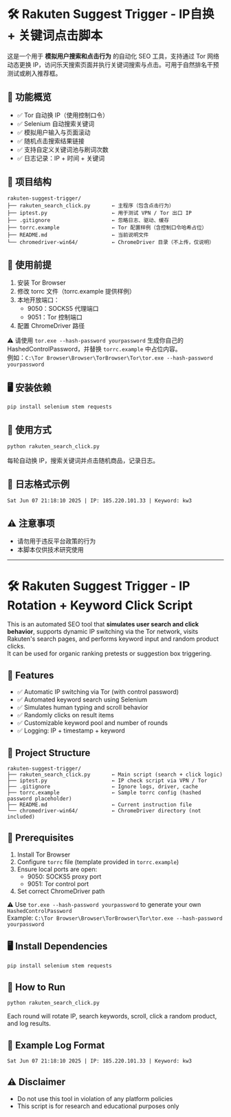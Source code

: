 # 🛠️ Rakuten Suggest Trigger - IP自换 + 关键词点击脚本

这是一个用于 **模拟用户搜索和点击行为** 的自动化 SEO 工具，支持通过 Tor 网络动态更换 IP，访问乐天搜索页面并执行关键词搜索与点击。可用于自然排名干预测试或刷入推荐框。

## 🎯 功能概览

- ✅ Tor 自动换 IP（使用控制口令）
- ✅ Selenium 自动搜索关键词
- ✅ 模拟用户输入与页面滚动
- ✅ 随机点击搜索结果链接
- ✅ 支持自定义关键词池与刷词次数
- ✅ 日志记录：IP + 时间 + 关键词

## 📁 项目结构

```
rakuten-suggest-trigger/
├── rakuten_search_click.py       ← 主程序（包含点击行为）
├── iptest.py                     ← 用于测试 VPN / Tor 出口 IP
├── .gitignore                    ← 忽略日志、驱动、缓存
├── torrc.example                 ← Tor 配置样例（含控制口令哈希占位）
├── README.md                     ← 当前说明文件
└── chromedriver-win64/           ← ChromeDriver 目录（不上传，仅说明）
```

## 🧩 使用前提

1. 安装 Tor Browser
2. 修改 torrc 文件（torrc.example 提供样例）
3. 本地开放端口：
   - 9050：SOCKS5 代理端口
   - 9051：Tor 控制端口
4. 配置 ChromeDriver 路径

⚠️ 请使用 `tor.exe --hash-password yourpassword` 生成你自己的 HashedControlPassword，并替换 `torrc.example` 中占位内容。  
例如：`C:\Tor Browser\Browser\TorBrowser\Tor\tor.exe --hash-password yourpassword`

## 🖥️ 安装依赖

```bash
pip install selenium stem requests
```

## 🚀 使用方式

```bash
python rakuten_search_click.py
```

每轮自动换 IP，搜索关键词并点击随机商品，记录日志。

## 📝 日志格式示例

```
Sat Jun 07 21:18:10 2025 | IP: 185.220.101.33 | Keyword: kw3
```

## ⚠️ 注意事项

- 请勿用于违反平台政策的行为
- 本脚本仅供技术研究使用

---

# 🛠️ Rakuten Suggest Trigger - IP Rotation + Keyword Click Script

This is an automated SEO tool that **simulates user search and click behavior**, supports dynamic IP switching via the Tor network, visits Rakuten's search pages, and performs keyword input and random product clicks.  
It can be used for organic ranking pretests or suggestion box triggering.

## 🎯 Features

- ✅ Automatic IP switching via Tor (with control password)
- ✅ Automated keyword search using Selenium
- ✅ Simulates human typing and scroll behavior
- ✅ Randomly clicks on result items
- ✅ Customizable keyword pool and number of rounds
- ✅ Logging: IP + timestamp + keyword

## 📁 Project Structure

```
rakuten-suggest-trigger/
├── rakuten_search_click.py       ← Main script (search + click logic)
├── iptest.py                     ← IP check script via VPN / Tor
├── .gitignore                    ← Ignore logs, driver, cache
├── torrc.example                 ← Sample torrc config (hashed password placeholder)
├── README.md                     ← Current instruction file
└── chromedriver-win64/           ← ChromeDriver directory (not included)
```

## 🧩 Prerequisites

1. Install Tor Browser
2. Configure `torrc` file (template provided in `torrc.example`)
3. Ensure local ports are open:
   - 9050: SOCKS5 proxy port
   - 9051: Tor control port
4. Set correct ChromeDriver path

⚠️ Use `tor.exe --hash-password yourpassword` to generate your own `HashedControlPassword`  
Example: `C:\Tor Browser\Browser\TorBrowser\Tor\tor.exe --hash-password yourpassword`

## 🖥️ Install Dependencies

```bash
pip install selenium stem requests
```

## 🚀 How to Run

```bash
python rakuten_search_click.py
```

Each round will rotate IP, search keywords, scroll, click a random product, and log results.

## 📝 Example Log Format

```
Sat Jun 07 21:18:10 2025 | IP: 185.220.101.33 | Keyword: kw3
```

## ⚠️ Disclaimer

- Do not use this tool in violation of any platform policies
- This script is for research and educational purposes only

